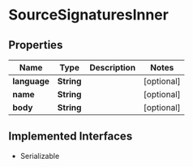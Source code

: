 

# SourceSignaturesInner


## Properties

| Name | Type | Description | Notes |
|------------ | ------------- | ------------- | -------------|
|**language** | **String** |  |  [optional] |
|**name** | **String** |  |  [optional] |
|**body** | **String** |  |  [optional] |


## Implemented Interfaces

* Serializable


